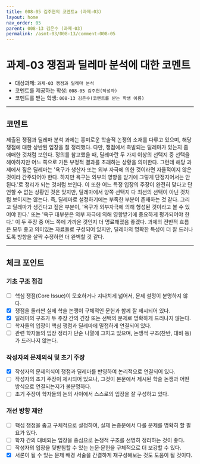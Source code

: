 ```yaml
---
title: 008-05 김주현의 코멘트a (과제-03) 
layout: home
nav_order: 05
parent: 008-13 김은수 (과제-03)
permalink: /asmt-03/008-13/comment-008-05
---
```


# 과제-03 쟁점과 딜레마 분석에 대한 코멘트

- 대상과제: `과제-03 쟁점과 딜레마 분석`
- 코멘트를 제공하는 학생: `008-05 김주현(작성자)` 
- 코멘트를 받는 학생: `008-13 김은수(코멘트를 받는 학생 이름)` 

---

## 코멘트

제출된 쟁점과 딜레마 분석 과제는 흥미로운 학술적 논쟁의 소재를 다루고 있으며, 해당 쟁점에 대한 상반된 입장을 잘 정리했다. 다만, 쟁점에서 촉발되는 딜레마가 있는지 좀 애매한 것처럼 보인다. 정의를 참고했을 때, 딜레마란 두 가지 이상의 선택지 중 선택을 해야하지만 어느 쪽으로 가든 부정적 결과를 초래하는 상황을 의미한다. 그런데 해당 과제에서 짚은 딜레마는 '욕구가 생산자 또는 외부 자극에 의한 것이라면 자율적이지 않은 것이라 간주되어야 한다. 하지만 욕구는 외부의 영향을 받기에 그렇게 단정지어서는 안된다.'로 정리가 되는 것처럼 보인다. 이 또한 어느 특정 입장의 주장이 완전히 맞다고 단언할 수 없는 상황인 것은 맞지만, 딜레마에서 양쪽 선택지 다 최선의 선택이 아닌 것처럼 보이지는 않는다. 즉, 딜레마로 설정하기에는 부족한 부분이 존재하는 것 같다. 그리고 딜레마가 생긴다고 짚은 부분이, '욕구가 외부자극에 의해 형성된 것이라고 볼 수 있어야 한다.' 또는 '욕구 대부분은 외부 자극에 의해 영향받기에 중요하게 평가되어야 한다.' 이 두 주장 중 어느 쪽에 가까운 것인지 더 명료해졌음 좋겠다. 과제의 전반적 흐름은 모두 좋고 의미있는 자료들로 구성되어 있지만, 딜레마의 명확한 특성이 더 잘 드러나도록 방향을 살짝 수정하면 더 완벽할 것 같다.


---

## 체크 포인트

### **기초 구조 점검**
- [ ] 핵심 쟁점(Core Issue)이 모호하거나 지나치게 넓어서, 문제 설정이 분명하지 않다.
- [x] 쟁점을 둘러싼 실제 학술 논쟁이 구체적인 문헌과 함께 잘 제시되어 있다.
- [x] 딜레마의 구조가 두 주장 간의 긴장 또는 선택의 문제로 명확하게 드러나지 않는다.
- [ ] 학자들의 입장이 핵심 쟁점과 딜레마에 밀접하게 연결되어 있다.
- [ ] 관련 학자들의 입장 정리가 단순 나열에 그치고 있으며, 논쟁적 구조(찬반, 대비 등)가 드러나지 않는다.

### **작성자의 문제의식 및 초기 주장**
- [x] 작성자의 문제의식이 쟁점과 딜레마를 반영하여 논리적으로 연결되어 있다.
- [ ] 작성자의 초기 주장이 제시되어 있으나, 그것이 본문에서 제시된 학술 논쟁과 어떤 방식으로 연결되는지가 불분명하다.
- [ ] 초기 주장이 학자들의 논의 사이에서 스스로의 입장을 잘 구성하고 있다.

### **개선 방향 제안**
- [ ] 핵심 쟁점을 좁고 구체적으로 설정하여, 실제 논증문에서 다룰 문제를 명확히 할 필요가 있다.
- [ ] 학자 간의 대비되는 입장을 중심으로 논쟁적 구조를 선명히 정리하는 것이 좋다.
- [ ] 작성자의 입장을 뒷받침할 수 있는 논문·문헌을 구체적으로 더 보강할 수 있다.
- [x] 서론이 될 수 있는 문제 배경 서술을 간결하게 재구성해보는 것도 도움이 될 것이다.
